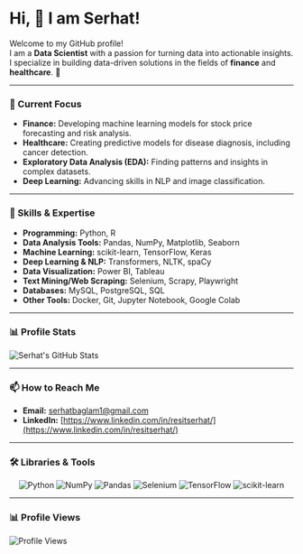 # Hi, 👋 I am Serhat!

Welcome to my GitHub profile!  
I am a **Data Scientist** with a passion for turning data into actionable insights. I specialize in building data-driven solutions in the fields of **finance** and **healthcare**. 🚀  

---

### 🌟 Current Focus
- **Finance:** Developing machine learning models for stock price forecasting and risk analysis.
- **Healthcare:** Creating predictive models for disease diagnosis, including cancer detection.
- **Exploratory Data Analysis (EDA):** Finding patterns and insights in complex datasets.
- **Deep Learning:** Advancing skills in NLP and image classification.

---

### 🧠 Skills & Expertise
- **Programming:** Python, R
- **Data Analysis Tools:** Pandas, NumPy, Matplotlib, Seaborn
- **Machine Learning:** scikit-learn, TensorFlow, Keras
- **Deep Learning & NLP:** Transformers, NLTK, spaCy
- **Data Visualization:** Power BI, Tableau
- **Text Mining/Web Scraping:** Selenium, Scrapy, Playwright
- **Databases:** MySQL, PostgreSQL, SQL
- **Other Tools:** Docker, Git, Jupyter Notebook, Google Colab

---

### 📊 Profile Stats

![Serhat's GitHub Stats](https://github-readme-stats.vercel.app/api?username=Rserhat01&show_icons=true&theme=radical)

---

### 📫 How to Reach Me
- **Email:** [serhatbaglam1@gmail.com](mailto:serhatbaglam1@gmail.com)
- **LinkedIn:** [https://www.linkedin.com/in/resitserhat/](https://www.linkedin.com/in/resitserhat/)

---

### 🛠️ Libraries & Tools
<p align="center">
  <img src="https://img.shields.io/badge/Python-3776AB?style=for-the-badge&logo=python&logoColor=white" alt="Python">
  <img src="https://img.shields.io/badge/NumPy-013243?style=for-the-badge&logo=numpy&logoColor=white" alt="NumPy">
  <img src="https://img.shields.io/badge/Pandas-150458?style=for-the-badge&logo=pandas&logoColor=white" alt="Pandas">
  <img src="https://img.shields.io/badge/Selenium-43B02A?style=for-the-badge&logo=selenium&logoColor=white" alt="Selenium">
  <img src="https://img.shields.io/badge/TensorFlow-FF6F00?style=for-the-badge&logo=tensorflow&logoColor=white" alt="TensorFlow">
  <img src="https://img.shields.io/badge/scikit--learn-F7931E?style=for-the-badge&logo=scikit-learn&logoColor=white" alt="scikit-learn">
</p>

---

### 📊 Profile Views

![Profile Views](https://komarev.com/ghpvc/?username=Rserhat01&color=brightgreen)
